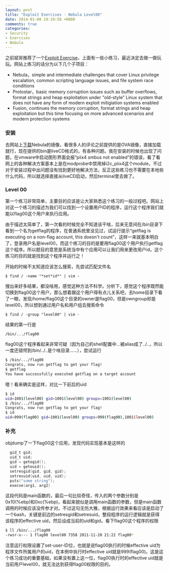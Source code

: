 ```yaml
---
layout: post
title: "Exploit Exercises - Nebula Level00"
date: 2014-01-08 19:19:58 +0800
comments: true
categories: 
- Security
- Exercises
- Nebula
---
```


之前斌哥推荐了一个[Exploit Exercise](http://exploit-exercises.com/)，上面有一些小练习，最近决定去做一做玩玩。网站上练习的话分为以下几个子项目：

- Nebula，simple and intermediate challenges that cover Linux privilege escalation, common scripting language issues, and file system race conditions
- Protostar，basic memory corruption issues such as buffer overflows, format strings and heap exploitation under "old-style" Linux system that does not have any form of modern exploit mitigiation systems enabled
- Fusion, continues the memory corruption, format strings and heap exploitation but this time focusing on more advanced scenarios and modern protection systems

<!-- more -->

### 安装

去网站上[下载](http://exploit-exercises.com/download)Nebula的镜像，看很多人的评论之前提供的是OVA镜像，直接加载就行，现在提供的bin是liveCD格式的，有各种问题。我在安装的时候也出现了问题，在vmware中启动图形界面会报“piix4 smbus not enabled”的错误，看了看网上的各种解决方案基本上是在modprobe中禁用掉i2c_piix4这个module，不过对于安装过程中出问题没有找到更好地解决方法，反正这些练习也不需要在本地些什么代码，所以就选择直接从liveCD启动，然后terminal里去做了。

### Level 00

第一个练习非常简单，主要目的应该是让大家熟悉这个练习的一般过程吧。网站上对这一个练习的描述为我们可以找到一个设置用户ID的程序，运行这个程序我们就能以flag00这个用户来执行应用。

由于描述太简单了，第一次看的时候完全不知道该干啥，后来无意间在/bin目录下看到一个名为getflag的程序，在普通系统里没见过，试运行提示“getflag is executing on a non-flag account, this doesn't count”，这样一来就基本明白了，登录用户名是level00，而这个练习的目的是要用flag00这个用户执行getflag这个程序。所以题目的意思是系统当中有个应用可以让我们用来更改用户id，这个练习的目的就是找到这个程序并运行之！

开始的时候不太知道应该怎么搜索，先尝试匹配文件名


	$ find / -name "*set*id*" | vim -


搜出来好多结果，都没啥用，感觉这种方法不科学。分析下，感觉这个程序既然能切换到flag00这个用户，那么想着跟这个用户得有点儿关系吧，去home目录下看了一眼，发现/home/flag00这个目录的owner是flag00，但是owngroup却是level00，所以想到通过用户名和用户组去搜索命令


	$ find / -group "level00" | vim -


结果的第一行是


	/bin/.../flag00


flag00这个程序看起来非常可疑（因为自己的shell配置中...被alias成了../..，所以一度还错愕到/bin/../..是个啥目录……），尝试运行

``` bash
$ /bin/.../flag00
Congrats, now run getflag to get your flag!
$ getflag
You have successfully executed getflag on a target account
```

嗯！看来确实是这样，对比一下前后的uid

``` bash
$ id
uid=1001(level00) gid=1001(level00) groups=1001(level00)
$ /bin/.../flag00
Congrats, now run getflag to get your flag!
$ id
uid=999(flag00) gid=1001(level00) groups=999(flag00),1001(level00)
```

### 补充

objdump了一下flag00这个应用，发现代码实现基本是这样的

``` c
  gid_t gid;
  uid_t uid;
  gid = getegid();
  uid = geteuid();
  setresgid(gid, gid, gid);
  setresuid(uid, uid, uid);
  puts("some string");
  execve(arg1, arg2)
```

这段代码是main函数的，最后一句比较奇怪，传入的两个参数分别是0x10(%ebp)和0xc(%ebp)，看起来貌似是调用main函数的参数，但是main函数调用的时候应该没传参才对。不过这句无伤大雅，根据运行效果来看应该是启动了一个bash，关键是前边的setresgid和setresuid，整段程序的运行逻辑就是获得该程序的effective uid，然后设成当前的uid和gid。看下flag00这个程序的权限

``` bash
$ ll /bin/.../flag00
-rwsr-x--- 1 flag00 level00 7358 2011-11-20 21:22 flag00*
```

注意运行权限设置了set-user-ID位，也就是说flag00执行的时候effective uid为程序文件所属用户的uid，在本例中执行时effective uid就是999(flag00)。这是这个练习成功的重要基础，如果没有置上这一位，flag00执行时的effective uid就是当前用户level00，就无法达到获得flag00权限的目的。
